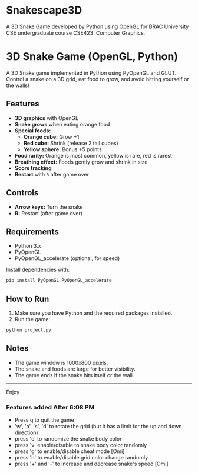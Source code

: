 # Snakescape3D
A 3D Snake Game developed by Python using OpenGL for BRAC University CSE undergraduate course CSE423: Computer Graphics.



# 3D Snake Game (OpenGL, Python)

A 3D Snake game implemented in Python using PyOpenGL and GLUT.  
Control a snake on a 3D grid, eat food to grow, and avoid hitting yourself or the walls!

## Features

- **3D graphics** with OpenGL
- **Snake grows** when eating orange food
- **Special foods:**
  - **Orange cube:** Grow +1
  - **Red cube:** Shrink (release 2 tail cubes)
  - **Yellow sphere:** Bonus +5 points
- **Food rarity:** Orange is most common, yellow is rare, red is rarest
- **Breathing effect:** Foods gently grow and shrink in size
- **Score tracking**
- **Restart** with `R` after game over

## Controls

- **Arrow keys:** Turn the snake
- **R:** Restart (after game over)

## Requirements

- Python 3.x
- PyOpenGL
- PyOpenGL_accelerate (optional, for speed)

Install dependencies with:

```sh
pip install PyOpenGL PyOpenGL_accelerate
```

## How to Run

1. Make sure you have Python and the required packages installed.
2. Run the game:

```sh
python project.py
```

## Notes

- The game window is 1000x800 pixels.
- The snake and foods are large for better visibility.
- The game ends if the snake hits itself or the wall.

---

Enjoy





### Features added After 6:08 PM
 * Press q to quit the game
 * 'w', 'a', 's', 'd' to rotate the grid (but it has a limit for the up and down direction)
 * press 'c' to randomize the snake body color
 * press 'v' enable/disable to snake body color randomly
 * press 'g' to enable/disable cheat mode [Omi]
 * press 'h' to enable/disable grid color change randomly
 * press '+' and '-' to increase and decrease snake's speed [Omi]